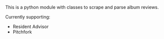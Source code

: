 This is a python module with classes to scrape and parse album reviews. 

Currently supporting:

- Resident Advisor
- Pitchfork

